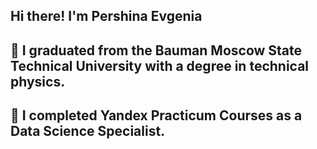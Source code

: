 ## Hi there! I'm Pershina Evgenia 
## 🌱 I graduated from the Bauman Moscow State Technical University with a degree in technical physics.
## 🌱 I completed Yandex Practicum Courses as a Data Science Specialist.
<!--
**Pershina-Evgenia/Pershina-Evgenia** is a ✨ _special_ ✨ repository because its `README.md` (this file) appears on your GitHub profile.

Here are some ideas to get you started:

- 🔭 I’m currently working on ...
- 🌱 I’m currently learning ...
- 👯 I’m looking to collaborate on ...
- 🤔 I’m looking for help with ...
- 💬 Ask me about ...
- 📫 How to reach me: ...
- 😄 Pronouns: ...
- ⚡ Fun fact: ...
-->
